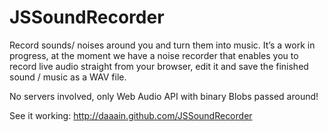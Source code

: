 JSSoundRecorder
===============

Record sounds/ noises around you and turn them into music. It’s a work in progress, at the moment we have a noise recorder that enables you to record live audio straight from your browser, edit it and save the finished sound / music as a WAV file.

No servers involved, only Web Audio API with binary Blobs passed around!

See it working: http://daaain.github.com/JSSoundRecorder